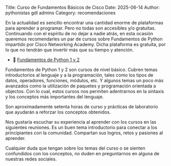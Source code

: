 Title: Curso de Fundamentos Básicos de Cisco
Date: 2025-06-14
Author: pythonistas gdl admins
Category: recomendaciones

En la actualidad es sencillo encontrar una cantidad enorme de plataformas
para aprender a programar. Pero no todas son accesibles y/o gratuitas.
Continuando con el espíritu de no dejar a nadie atrás, en esta ocasión
queremos recomendarles un par de cursos sobre Fundamentos de Python
impartido por Cisco Networking Academy. Dicha plataforma es gratuita,
por lo que no tendrán que invertir más que su tiempo y atención.

- 📄 [Fundamentos de Python 1 y 2](https://www.netacad.com/es/catalogs/learn/programming?skill=python%2Cbasic-python-programming)

Fundamentos de Python 1 y 2 son cursos de nivel básico. Cubren temas
introductorios al lenguaje y a la programación, tales como los
tipos de datos, operadores, funciones, módulos, etc. Y algunos temas un
poco más avanzados como la utilización de paquetes y programación
orientada a objectos. Con lo cual, estos cursos nos permiten adentrarnos
en la sintaxis y los conceptos más importantes del lenguaje.

Son aproximadamente setenta horas de curso y prácticas de laboratorio
que ayudarán a reforzar los conceptos obtenidos.

Nos gustaría escuchar su experiencia al aprender con los cursos en las
siguientes reuniones. Es un buen tema introductorio para conectar a los
principiantes con la comunidad. Compartan sus logros, retos y pasiones al
aprender.

Cualquier duda que tengan sobre los temas del curso o se sienten confundidos
con los conceptos, no duden en preguntarnos en alguna de nuestras redes
sociales.
